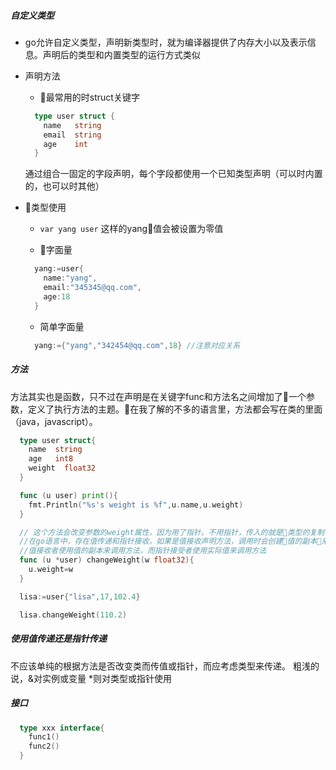 
##### 自定义类型

-  go允许自定义类型，声明新类型时，就为编译器提供了内存大小以及表示信息。声明后的类型和内置类型的运行方式类似

- 声明方法

  - 最常用的时struct关键字

  ```go
    type user struct {
      name   string
      email  string
      age    int
    }
  ```

  通过组合一固定的字段声明，每个字段都使用一个已知类型声明（可以时内置的，也可以时其他）


- 类型使用

  -  ` var yang user ` 这样的yang值会被设置为零值

  - 字面量

  ```go
    yang:=user{
      name:"yang",      
      email:"345345@qq.com",
      age:18
    }
  ```

  - 简单字面量

  ```go
    yang:={"yang","342454@qq.com",18} //注意对应关系
  ```

##### 方法

方法其实也是函数，只不过在声明是在关键字func和方法名之间增加了一个参数，定义了执行方法的主题。在我了解的不多的语言里，方法都会写在类的里面（java，javascript）。

```go
  type user struct{
    name  string
    age   int8
    weight  float32
  }

  func (u user) print(){
    fmt.Println("%s's weight is %f",u.name,u.weight)
  }

  // 这个方法会改变参数的weight属性，因为用了指针。不用指针，传入的就是类型的复制
  //在go语言中，存在值传递和指针接收，如果是值接收声明方法，调用时会创建值的副本来执行方法。（指针接收就像是引用传递）
  //值接收者使用值的副本来调用方法，而指针接受者使用实际值来调用方法
  func (u *user) changeWeight(w float32){
    u.weight=w
  }

  lisa:=user{"lisa",17,102.4}

  lisa.changeWeight(110.2)
```

##### 使用值传递还是指针传递

不应该单纯的根据方法是否改变类而传值或指针，而应考虑类型来传递。
粗浅的说，&对实例或变量 *则对类型或指针使用

##### 接口

```go
  type xxx interface{
    func1()
    func2()
  }
```
